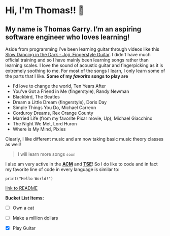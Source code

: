 # Hi, I'm Thomas!! 👋

## My name is Thomas Garry. I’m an aspiring software engineer who loves learning!

Aside from programming I’ve been learning guitar through videos like this [Slow Dancing in the Dark - Joji, Fingerstyle Guitar](https://www.youtube.com/watch?v=NJm8BdpH1C0). I didn't have much official training and so I have mainly been learning songs rather than learning scales. I love the sound of acoustic guitar and fingerpicking as it is extremely soothing to me. For most of the songs I learn, I only learn some of the parts that I like.
**Some of my _favorite_ songs to play are**
- I'd love to change the world, Ten Years After
- You've Got a Friend in Me (fingerstyle), Randy Newman
- Blackbird, The Beatles
- Dream a Little Dream (fingerstyle), Doris Day
- Simple Things You Do, Michael Carreon
- Corduroy Dreams, Rex Orange County
- Married Life (from my favorite Pixar movie, Up), Michael Giacchino  
- The Night We Met, Lord Huron
- Where is My Mind, Pixies

Clearly, I like different music and am now taking basic music theory classes as well!
> I will learn more songs `soon`

I also am very active in the [**ACM**](https://acmucsd.com/) and [**TSE**](https://tse.ucsd.edu/)! So I do like to code and in fact my favorite line of code in every language is similar to: 

```print("Hello World!")```

[link to README](./index.md)

**Bucket List Items:**
- [ ] Own a cat
- [ ] Make a million dollars
- [x] Play Guitar

